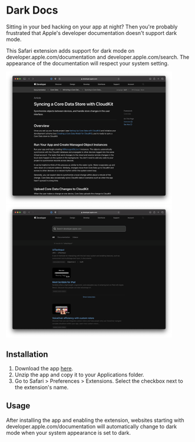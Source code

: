 # Dark Docs

Sitting in your bed hacking on your app at night? Then you're probably frustrated that Apple's developer documentation doesn't support dark mode.

This Safari extension adds support for dark mode on developer.apple.com/documentation and developer.apple.com/search. The appearance of the documentation will respect your system setting.

<img width="450" src="https://raw.githubusercontent.com/simonbs/darkdocs/master/screenshot-docs.png" /> <img width="450" src="https://raw.githubusercontent.com/simonbs/darkdocs/master/screenshot-search.png" />

## Installation

1. Download the app [here](https://github.com/simonbs/darkdocs/releases).
2. Unzip the app and copy it to your Applications folder.
3. Go to Safari > Preferences > Extensions. Select the checkbox next to the extension's name.

## Usage

After installing the app and enabling the extension, websites starting with developer.apple.com/documentation will automatically change to dark mode when your system appearance is set to dark.
